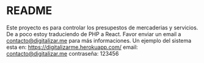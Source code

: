 # README

Este proyecto es para controlar los presupestos de mercaderias y servicios.
De a poco estoy traduciendo de PHP a React.
Favor enviar un email a contacto@digitalizar.me  para más informaciones.
Un ejemplo del sistema esta en: https://digitalizarme.herokuapp.com/
email: contacto@digitalizar.me
contraseña: 123456

